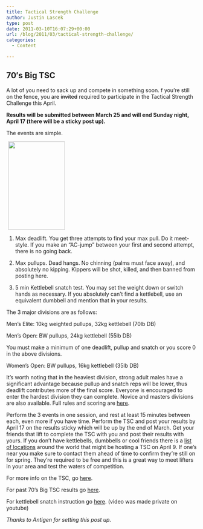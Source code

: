 ```yaml
---
title: Tactical Strength Challenge
author: Justin Lascek
type: post
date: 2011-03-10T16:07:29+00:00
url: /blog/2011/03/tactical-strength-challenge/
categories:
  - Content

---
```

## 70′s Big TSC

A lot of you need to sack up and compete in something soon. f you’re still on the fence, you are <del datetime="2011-03-10T15:56:03+00:00">invited</del> required to participate in the Tactical Strength Challenge this April.
  
**Results will be submitted between March 25 and will end Sunday night, April 17 (there will be a sticky post up).**
  


The events are simple.
  


[<img data-attachment-id="3743" data-permalink="/blog/2011/03/tactical-strength-challenge/6a00d8341ce18a53ef0120a6c593b9970b-800wi/" data-orig-file="/2011/03/6a00d8341ce18a53ef0120a6c593b9970b-800wi-e1299773098796.jpg" data-orig-size="150,233" data-comments-opened="1" data-image-meta="{&quot;aperture&quot;:&quot;0&quot;,&quot;credit&quot;:&quot;&quot;,&quot;camera&quot;:&quot;&quot;,&quot;caption&quot;:&quot;&quot;,&quot;created_timestamp&quot;:&quot;0&quot;,&quot;copyright&quot;:&quot;&quot;,&quot;focal_length&quot;:&quot;0&quot;,&quot;iso&quot;:&quot;0&quot;,&quot;shutter_speed&quot;:&quot;0&quot;,&quot;title&quot;:&quot;&quot;}" data-image-title="6a00d8341ce18a53ef0120a6c593b9970b-800wi" data-image-description="" data-medium-file="/2011/03/6a00d8341ce18a53ef0120a6c593b9970b-800wi-257x400.jpg" data-large-file="/2011/03/6a00d8341ce18a53ef0120a6c593b9970b-800wi-e1299773098796.jpg" class="alignleft size-full wp-image-3743" style="margin-left: 5px; margin-right: 5px;" title="6a00d8341ce18a53ef0120a6c593b9970b-800wi" src="/2011/03/6a00d8341ce18a53ef0120a6c593b9970b-800wi-e1299773098796.jpg" alt="" width="150" height="233" />][1]
  
1. Max deadlift. You get three attempts to find your max pull. Do it meet-style. If you make an “AC-jump” between your first and second attempt, there is no going back.
  

  
2. Max pullups. Dead hangs. No chinning (palms must face away), and absolutely no kipping. Kippers will be shot, killed, and then banned from posting here.
  

  
3. 5 min Kettlebell snatch test. You may set the weight down or switch hands as necessary. If you absolutely can&#8217;t find a kettlebell, use an equivalent dumbbell and mention that in your results.

The 3 major divisions are as follows:
  
Men&#8217;s Elite: 10kg weighted pullups, 32kg kettlebell (70lb DB)
  
Men&#8217;s Open: BW pullups, 24kg kettlebell (55lb DB)
  
You must make a minimum of one deadlift, pullup and snatch or you score 0 in the above divisions.
  
Women&#8217;s Open: BW pullups, 16kg kettlebell (35lb DB)

It&#8217;s worth noting that in the heaviest division, strong adult males have a significant advantage because pullup and snatch reps will be lower, thus deadlift contributes more of the final score. Everyone is encouraged to enter the hardest division they can complete. Novice and masters divisions are also available. Full rules and scoring are [here][2].

Perform the 3 events in one session, and rest at least 15 minutes between each, even more if you have time. Perform the TSC and post your results by April 17 on the results sticky which will be up by the end of March. Get your friends that lift to complete the TSC with you and post their results with yours. If you don&#8217;t have kettlebells, dumbbells or cool friends there is a [list of locations][3] around the world that might be hosting a TSC on April 9. If one&#8217;s near you make sure to contact them ahead of time to confirm they&#8217;re still on for spring. They&#8217;re required to be free and this is a great way to meet lifters in your area and test the waters of competition.
  


For more info on the TSC, go [here][4].
  
For past 70&#8217;s Big TSC results go [here][5].
  
For kettlebell snatch instruction go [here][6]. (video was made private on youtube)
  

  
_Thanks to Antigen for setting this post up._

 [1]: /2011/03/6a00d8341ce18a53ef0120a6c593b9970b-800wi.jpg
 [2]: http://www.tacticalstrengthchallenge.com/rules.html
 [3]: http://www.tacticalstrengthchallenge.com/tsc_locations.asp
 [4]: http://www.tacticalstrengthchallenge.com/index.html
 [5]: https://spreadsheets.google.com/ccc?key=0AnLuniQjsy8LdFdtR3FNUmlhQTdweEJIUmdCbGhMUFE&hl=en#gid=1
 [6]: http://www.kettlebellathleticsblog.com/2010/04/07/kettlebell-snatches-how-to-not-bang-your-wrist/
